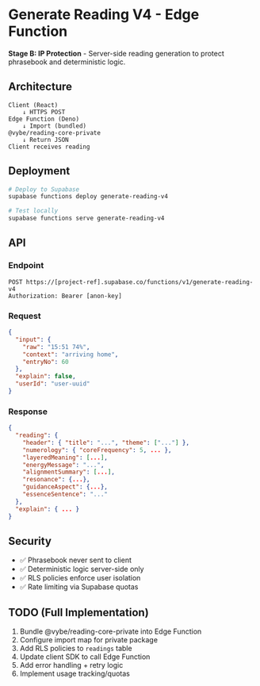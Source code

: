 # Generate Reading V4 - Edge Function

**Stage B: IP Protection** - Server-side reading generation to protect phrasebook and deterministic logic.

## Architecture

```
Client (React)
    ↓ HTTPS POST
Edge Function (Deno)
    ↓ Import (bundled)
@vybe/reading-core-private
    ↓ Return JSON
Client receives reading
```

## Deployment

```bash
# Deploy to Supabase
supabase functions deploy generate-reading-v4

# Test locally
supabase functions serve generate-reading-v4
```

## API

### Endpoint
```
POST https://[project-ref].supabase.co/functions/v1/generate-reading-v4
Authorization: Bearer [anon-key]
```

### Request
```json
{
  "input": {
    "raw": "15:51 74%",
    "context": "arriving home",
    "entryNo": 60
  },
  "explain": false,
  "userId": "user-uuid"
}
```

### Response
```json
{
  "reading": {
    "header": { "title": "...", "theme": ["..."] },
    "numerology": { "coreFrequency": 5, ... },
    "layeredMeaning": [...],
    "energyMessage": "...",
    "alignmentSummary": [...],
    "resonance": {...},
    "guidanceAspect": {...},
    "essenceSentence": "..."
  },
  "explain": { ... }
}
```

## Security

- ✅ Phrasebook never sent to client
- ✅ Deterministic logic server-side only
- ✅ RLS policies enforce user isolation
- ✅ Rate limiting via Supabase quotas

## TODO (Full Implementation)

1. Bundle @vybe/reading-core-private into Edge Function
2. Configure import map for private package
3. Add RLS policies to `readings` table
4. Update client SDK to call Edge Function
5. Add error handling + retry logic
6. Implement usage tracking/quotas

